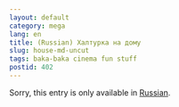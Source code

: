 ```yaml
---
layout: default
category: mega
lang: en
title: (Russian) Халтурка на дому
slug: house-md-uncut
tags: baka-baka cinema fun stuff 
postid: 402
---
```

<p>Sorry, this entry is only available in <a href="http://mega.genn.org/export/getposts.php">Russian</a>.</p>